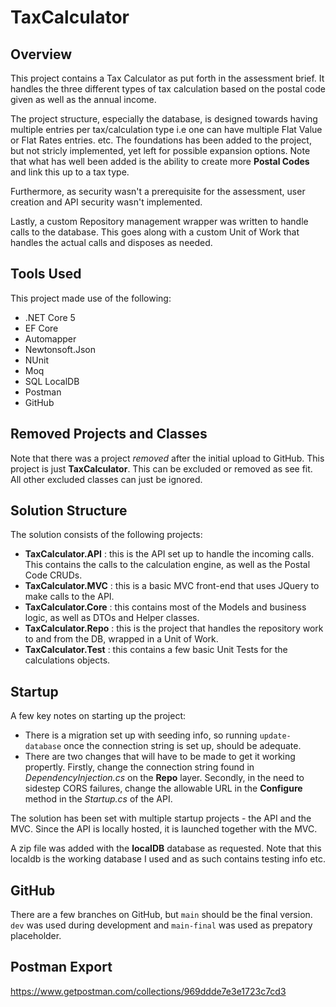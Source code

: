# TaxCalculator
## Overview
This project contains a Tax Calculator as put forth in the assessment brief. It handles the three different types of tax calculation based on the postal code given as well as the annual income.

The project structure, especially the database, is designed towards having multiple entries per tax/calculation type i.e one can have multiple Flat Value or Flat Rates entries. etc. The foundations has been added to the project, but not stricly implemented, yet left for possible expansion options. Note that what has well been added is the ability to create more **Postal Codes** and link this up to a tax type. 

Furthermore, as security wasn't a prerequisite for the assessment, user creation and API security wasn't implemented. 

Lastly, a custom Repository management wrapper was written to handle calls to the database. This goes along with a custom Unit of Work that handles the actual calls and disposes
as needed.

## Tools Used
This project made use of the following:
- .NET Core 5
- EF Core
- Automapper
- Newtonsoft.Json
- NUnit
- Moq
- SQL LocalDB
- Postman
- GitHub

## Removed Projects and Classes
Note that there was a project *removed* after the initial upload to GitHub. This project is just **TaxCalculator**. This can be excluded or removed as see fit. All other excluded classes can just be ignored.

## Solution Structure
The solution consists of the following projects:
- **TaxCalculator.API** : this is the API set up to handle the incoming calls. This contains the calls to the calculation engine, as well as the Postal Code CRUDs.
- **TaxCalculator.MVC** : this is a basic MVC front-end that uses JQuery to make calls to the API.
- **TaxCalculator.Core** : this contains most of the Models and business logic, as well as DTOs and Helper classes.
- **TaxCalculator.Repo** : this is the project that handles the repository work to and from the DB, wrapped in a Unit of Work.
- **TaxCalculator.Test** : this contains a few basic Unit Tests for the calculations objects.

## Startup
A few key notes on starting up the project:
- There is a migration set up with seeding info, so running `update-database` once the connection string is set up, should be adequate.
- There are two changes that will have to be made to get it working propertly. Firstly, change the connection string found in *DependencyInjection.cs* on the **Repo** layer.
Secondly, in the need to sidestep CORS failures, change the allowable URL in the **Configure** method in the *Startup.cs* of the API.

The solution has been set with multiple startup projects - the API and the MVC. Since the API is locally hosted, it is launched together with the MVC.

A zip file was added with the **localDB** database as requested. Note that this localdb is the working database I used and as such contains testing info etc.

## GitHub
There are a few branches on GitHub, but `main` should be the final version. `dev` was used during development and `main-final` was used as prepatory placeholder.

## Postman Export

https://www.getpostman.com/collections/969ddde7e3e1723c7cd3



